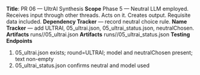 **Title**: PR 06 — UltrAI Synthesis
**Scope**
Phase 5 — Neutral LLM employed. Receives input through other threads. Acts on it. Creates output. Requisite data included.
**Dependency Tracker** — record neutral choice rule.
**Name Tracker** — add ULTRAI, 05_ultrai.json, 05_ultrai_status.json, neutralChosen.
**Artifacts** runs/<RunID>/05_ultrai.json
**Artifacts** runs/<RunID>/05_ultrai_status.json
**Testing Endpoints**
1) 05_ultrai.json exists; round=ULTRAI; model and neutralChosen present; text non-empty
2) 05_ultrai_status.json confirms neutral and model used
